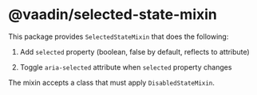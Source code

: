 # @vaadin/selected-state-mixin

This package provides `SelectedStateMixin` that does the following:

1. Add `selected` property (boolean, false by default, reflects to attribute)

2. Toggle `aria-selected` attribute when `selected` property changes

The mixin accepts a class that must apply `DisabledStateMixin`.
